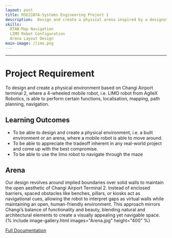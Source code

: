 ```yaml
---
layout: post
title: RSE2107A-Systems Engineering Project 1
description:  Design and create a physical arena inspired by a designated site at Changi Airport, ensuring it allows a 4-wheeled LIMO robot to perform key functions like localization, mapping, path planning, navigation, and obstacle avoidance.
skills: 
  RTAB-Map Navigation 
  LIMO Robot Configuration 
  Arena Layout Design
main-image: /limo.png
---
```


---
# Project Requirement
To design and create a physical environment based on Changi Airport terminal 2, where a 4-wheeled mobile robot, i.e. LIMO robot from AgileX Robotics, is able to perform certain functions, localisation, mapping, path planning, navigation.


## Learning Outcomes  
- To be able to design and create a physical environment, i.e. a built environment or an
arena, where a mobile robot is able to move around.
- To be able to appreciate the tradeoff inherent in any real-world project and come up with
the best compromise.
- To be able to use the limo robot to navigate through the maze

## Arena 
Our design revolves around implied boundaries over solid walls to maintain the open aesthetic of Changi Airport Terminal 2. Instead of enclosed barriers, spaced obstacles like benches, pillars, or kiosks act as navigational cues, allowing the robot to interpret gaps as virtual walls while maintaining an open, human-friendly environment. This approach mirrors Changi’s balance of functionality and beauty, blending natural and architectural elements to create a visually appealing yet navigable space.
{% include image-gallery.html images="Arena.jpg" height="400" %}

[Full Documentation](https://docs.google.com/document/d/1bn3_BbAwyuse3n4ZvTmV1Wqgdn0dt24oMvfh_bcjxEo/edit?usp=sharing)



<!-- ### Header 3 
Use this to have subsection if needed
## Adding external links
[Full Documentation](https://docs.google.com/document/d/1bn3_BbAwyuse3n4ZvTmV1Wqgdn0dt24oMvfh_bcjxEo/edit?usp=sharing)

## Embedding images 
### External images
{% include image-gallery.html images="https://live.staticflickr.com/65535/52821641477_d397e56bc4_k.jpg, https://live.staticflickr.com/65535/52822650673_f074b20d90_k.jpg" height="400"%}
<span style="font-size: 10px">"Starship Test Flight Mission" from https://www.flickr.com/photos/spacex/52821641477/</span>  
You can put in multiple entries. All images will be at a fixed height in the same row. With smaller window, they will switch to columns.  

### Embeed images
{% include image-gallery.html images="project2.jpg" height="400" %} 
place the images in project folder/images then update the file path.   


## Embedding youtube video
The second video has the autoplay on. copy and paste the 11-digit id found in the url link. <br>
*Example* : https://www.youtube.com/watch?v={**MhVw-MHGv4s**}&ab_channel=engineerguy
{% include youtube-video.html id="MhVw-MHGv4s" autoplay= "false"%}
{% include youtube-video.html id="XGC31lmdS6s" autoplay = "true" %}

you can also set up custom size by specifying the width (the aspect ratio has been set to 16/9). The default size is 560 pixels x 315 pixels.  

The width of the video below. Regardless of initial width, all the videos is responsive and will fit within the smaller screen.
{% include youtube-video.html id="tGCdLEQzde0" autoplay = "false" width= "900px" %}  

<br>

## Adding a hozontal line
---

## Starting a new line
leave two spaces "  " at the end or enter <br>

## Adding bold text
this is how you input **bold text**

## Adding italic text
Italicized text is the *cat's meow*.

## Adding ordered list
1. First item
2. Second item
3. Third item
4. Fourth item

## Adding unordered list
- First item
- Second item
- Third item
- Fourth item

## Adding code block
```ruby
def hello_world
  puts "Hello, World!"
end
```

```python
def start()
  print("time to start!")
```

```javascript
let x = 1;
if (x === 1) {
  let x = 2;
  console.log(x);
}
console.log(x);

```

## Adding external links
[Wikipedia](https://en.wikipedia.org)


## Adding block quote
> A blockquote would look great if you need to highlight something


## Adding table 

| Header 1 | Header 2 |
|----------|----------|
| Row 1, Col 1 | Row 1, Col 2 |
| Row 2, Col 1 | Row 2, Col 2 |

make sure to leave aline betwen the table and the header
-->

